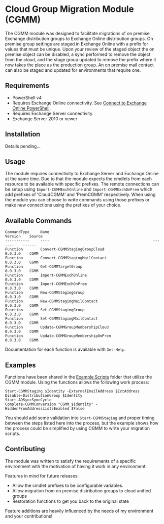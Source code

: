 # Cloud Group Migration Module (CGMM)  
The CGMM module was designed to facilitate migrations of on premise Exchange distribution groups to Exchange Online distribution groups.  On premise group settings are staged in Exchange Online with a prefix for values that must be unique.  Upon your review of the staged object the on premise object can be disabled, a sync performed to remove the object from the cloud, and the stage group updated to remove the prefix where it now takes the place as the production group. An on premise mail contact can also be staged and updated for environments that require one.

## Requirements
* PowerShell v4
* Requires Exchange Online connectivity.  See [Connect to Exchange Online PowerShell](https://technet.microsoft.com/en-us/library/jj984289(v=exchg.160).aspx).
* Requires Exchange Server connectivity.  
* Exchange Server 2010 or newer

## Installation
Details pending...

## Usage
The module requires connectivity to Exchange Server and Exchange Online at the same time.  Due to that the module expects the cmdlets from each resource to be available with specific prefixes.  The remote connections can be setup using `Import-CGMMExchOnline` and `Import-CGMMExchOnPrem` which add prefixes of 'CloudCGMM' and 'PremCGMM' respectively.  When using the module you can choose to write commands using those prefixes or make new connections using the prefixes of your choice.

## Available Commands  

    CommandType     Name                                               Version    Source
    -----------     ----                                               -------    ------
    Function        Convert-CGMMStagingGroupCloud                      0.0.3.0    CGMM
    Function        Convert-CGMMStagingMailContact                     0.0.3.0    CGMM
    Function        Get-CGMMTargetGroup                                0.0.3.0    CGMM
    Function        Import-CGMMExchOnline                              0.0.3.0    CGMM
    Function        Import-CGMMExchOnPrem                              0.0.3.0    CGMM
    Function        New-CGMMStagingGroup                               0.0.3.0    CGMM
    Function        New-CGMMStagingMailContact                         0.0.3.0    CGMM
    Function        Set-CGMMStagingGroup                               0.0.3.0    CGMM
    Function        Set-CGMMStagingMailContact                         0.0.3.0    CGMM
    Function        Update-CGMMGroupMembershipCloud                    0.0.3.0    CGMM
    Function        Update-CGMMGroupMembershipOnPrem                   0.0.3.0    CGMM


Documentation for each function is available with `Get-Help`.

## Examples
Functions have been shared in the [Example Scripts](https://github.com/Rick-2CA/Cloud-Group-Migration-Module/tree/master/Example%20Scripts) folder that utilize the CGMM module.  Using the functions allows the following work process:

    Start-CGMMStaging $Identity -ExternalEmailAddress $ExtAddress
    Disable-DistributionGroup $Identity
    Start-ADSyncSyncCycle
    Complete-CGMMConversion "CGMM_$Identity" -HiddenFromAddressListsEnabled $False

You should add some validation into `Start-CGMMStaging` and proper timing between the steps listed here into the process, but the example shows how the process could be simplified by using CGMM to write your migration scripts.

## Contributing
The module was written to satisfy the requirements of a specific environment with the motivation of having it work in any environment.  

Features in mind for future releases:
* Allow the cmdlet prefixes to be configurable variables.
* Allow migration from on premise distribution groups to cloud unified groups
* Restoration functions to get you back to the original state

Feature additions are heavily influenced by the needs of my environment and your contributions!